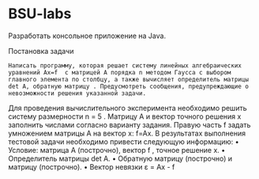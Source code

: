 # BSU-labs
Разработать консольное приложение на Java.
 
Постановка задачи

    Написать программу, которая решает систему линейных алгебраических уравнений Ax=f  с матрицей A порядка n методом Гаусса с выбором главного элемента по столбцу, а также вычисляет определитель матрицы det A, обратную матрицу . Предусмотреть сообщения, предупреждающие о невозможности решения указанной задачи. 
  Для проведения вычислительного эксперимента необходимо решить систему размерности n = 5 . Матрицу A и вектор точного решения x заполнить числами согласно варианту задания. Правую часть f задать умножением матрицы A на вектор x: f=Ax. 
   В результатах выполнения тестовой задачи необходимо привести следующую информацию: 
    • Условие: матрица A (построчно), вектор f , точное решение x.
    • Определитель матрицы det A. 
    • Обратную матрицу  (построчно) и матрицу  (построчно).
    • Вектор невязки  ε = Ax - f
 
